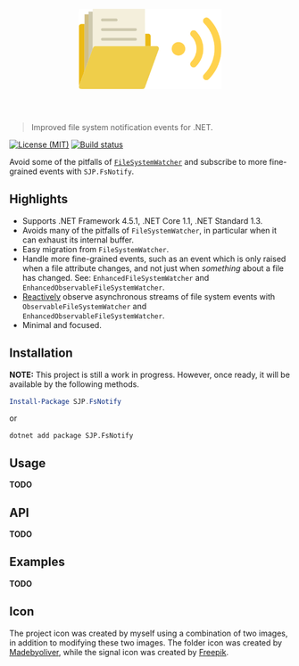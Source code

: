 <h1 align="center">
	<br>
	<img width="256" height="144" src="fsnotify.png" alt="FsNotify">
	<br>
	<br>
</h1>

> Improved file system notification events for .NET.

[![License (MIT)](https://img.shields.io/badge/license-MIT-blue.svg)](https://opensource.org/licenses/MIT) [![Build status](https://ci.appveyor.com/api/projects/status/pp70s691wpbxqidp?svg=true)](https://ci.appveyor.com/project/sjp/fsnotify)

Avoid some of the pitfalls of [`FileSystemWatcher`](https://docs.microsoft.com/en-gb/dotnet/api/system.io.filesystemwatcher) and subscribe to more fine-grained events with `SJP.FsNotify`.

## Highlights

* Supports .NET Framework 4.5.1, .NET Core 1.1, .NET Standard 1.3.
* Avoids many of the pitfalls of `FileSystemWatcher`, in particular when it can exhaust its internal buffer.
* Easy migration from `FileSystemWatcher`.
* Handle more fine-grained events, such as an event which is only raised when a file attribute changes, and not just when *something* about a file has changed. See: `EnhancedFileSystemWatcher` and `EnhancedObservableFileSystemWatcher`.
* [Reactively](http://reactivex.io/) observe asynchronous streams of file system events with `ObservableFileSystemWatcher` and `EnhancedObservableFileSystemWatcher`.
* Minimal and focused.

## Installation

**NOTE:** This project is still a work in progress. However, once ready, it will be available by the following methods.

```powershell
Install-Package SJP.FsNotify
```

or

```console
dotnet add package SJP.FsNotify
```

## Usage

**TODO**

## API

**TODO**

## Examples

**TODO**

## Icon

The project icon was created by myself using a combination of two images, in addition to modifying these two images. The folder icon was created by [Madebyoliver](https://www.flaticon.com/authors/madebyoliver), while the signal icon was created by [Freepik](http://www.freepik.com).